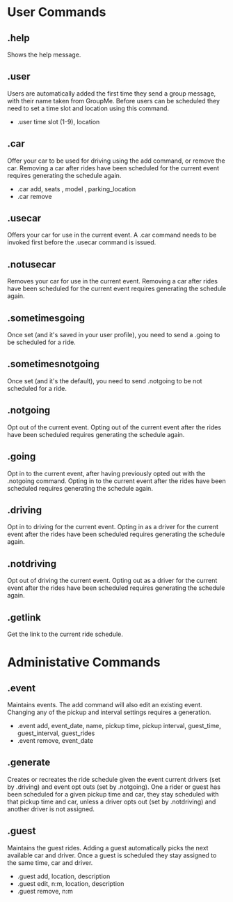 # User Commands

## .help

Shows the help message.

## .user

Users are automatically added the first time they send a group message, with their name taken from GroupMe. Before users can be scheduled they need to set a time slot and location using this command.

- .user time slot (1-9), location

## .car

Offer your car to be used for driving using the add command, or remove the car. Removing a car after rides have been scheduled for the current event requires generating the schedule again.

- .car add, seats , model , parking_location
- .car remove

## .usecar

Offers your car for use in the current event. A .car command needs to be invoked first before the .usecar command is issued.

## .notusecar

Removes your car for use in the current event. Removing a car after rides have been scheduled for the current event requires generating the schedule again.

## .sometimesgoing

Once set (and it's saved in your user profile), you need to send a .going to be scheduled for a ride.

## .sometimesnotgoing

Once set (and it's the default), you need to send .notgoing to be not scheduled for a ride.

## .notgoing

Opt out of the current event. Opting out of the current event after the rides have been scheduled requires generating the schedule again.

## .going

Opt in to the current event, after having previously opted out with the .notgoing command. Opting in to the current event after the rides have been scheduled requires generating the schedule again.

## .driving

Opt in to driving for the current event. Opting in as a driver for the current event after the rides have been scheduled requires generating the schedule again.

## .notdriving

Opt out of driving the current event. Opting out as a driver for the current event after the rides have been scheduled requires generating the schedule again.

## .getlink

Get the link to the current ride schedule.

# Administative Commands

## .event

Maintains events. The add command will also edit an existing event. Changing any of the pickup and interval settings requires a generation.

- .event add, event_date, name, pickup time, pickup interval, guest_time, guest_interval, guest_rides
- .event remove, event_date

## .generate

Creates or recreates the ride schedule given the event current drivers (set by .driving) and event opt outs (set by .notgoing). One a rider or guest has been scheduled for a given pickup time and car, they stay scheduled with that pickup time and car, unless a driver opts out (set by .notdriving) and another driver is not assigned.

## .guest

Maintains the guest rides. Adding a guest automatically picks the next available car and driver. Once a guest is scheduled they stay assigned to the same time, car and driver.

- .guest add, location, description
- .guest edit, n:m, location, description
- .guest remove, n:m